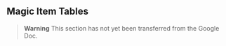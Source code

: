 ## Magic Item Tables

> **Warning**
> This section has not yet been transferred from the Google Doc.
